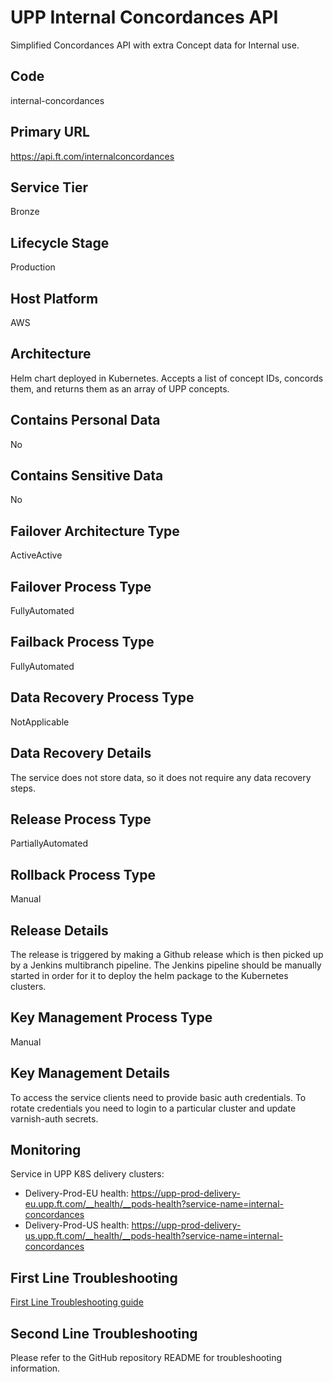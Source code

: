 # UPP Internal Concordances API

Simplified Concordances API with extra Concept data for Internal use.

## Code

internal-concordances

## Primary URL

https://api.ft.com/internalconcordances

## Service Tier

Bronze

## Lifecycle Stage

Production

## Host Platform

AWS

## Architecture

Helm chart deployed in Kubernetes. Аccepts a list of concept IDs, concords them, and returns them as an array of UPP concepts.

## Contains Personal Data

No

## Contains Sensitive Data

No

## Failover Architecture Type

ActiveActive

## Failover Process Type

FullyAutomated

## Failback Process Type

FullyAutomated

## Data Recovery Process Type

NotApplicable

## Data Recovery Details

The service does not store data, so it does not require any data recovery steps.

## Release Process Type

PartiallyAutomated

## Rollback Process Type

Manual

## Release Details

The release is triggered by making a Github release which is then picked up by a Jenkins multibranch pipeline. The Jenkins pipeline should be manually started in order for it to deploy the helm package to the Kubernetes clusters.

## Key Management Process Type

Manual

## Key Management Details

To access the service clients need to provide basic auth credentials.
To rotate credentials you need to login to a particular cluster and update varnish-auth secrets.

## Monitoring

Service in UPP K8S delivery clusters:

- Delivery-Prod-EU health: https://upp-prod-delivery-eu.upp.ft.com/__health/__pods-health?service-name=internal-concordances
- Delivery-Prod-US health: https://upp-prod-delivery-us.upp.ft.com/__health/__pods-health?service-name=internal-concordances

## First Line Troubleshooting

[First Line Troubleshooting guide](https://github.com/Financial-Times/upp-docs/tree/master/guides/ops/first-line-troubleshooting)

## Second Line Troubleshooting

Please refer to the GitHub repository README for troubleshooting information.
